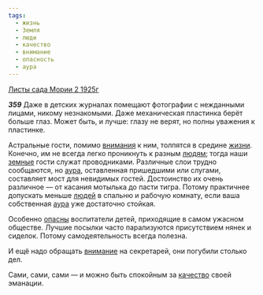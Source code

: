 ```yaml
---
tags:
  - жизнь
  - Земля
  - люди
  - качество
  - внимание
  - опасность
  - аура
---
```


[Листы сада Мории 2 1925г](/agni/1925)

___359___
Даже в детских журналах помещают фотографии с нежданными лицами, никому незнакомыми. Даже механическая пластинка берёт больше глаз. Может быть, и лучше: глазу не верят, но полны уважения к пластинке.   

Астральные гости, помимо [внимания](/tag/#[внимание](/tag/#внимание)) к ним, толпятся в средине [жизни](/tag/#жизнь). Конечно, им не всегда легко проникнуть к разным [людям](/tag/#люди); тогда наши [земные](/tag/#Земля) гости служат проводниками. Различные слои трудно сообщаются, но [аура](/tag/#аура), оставленная пришедшими или слугами, составляет мост для невидимых гостей. Достоинство их очень различное — от касания мотылька до пасти тигра. Потому практичнее допускать меньше [людей](/tag/#люди) в спальню и рабочую комнату, если ваша собственная [аура](/tag/#аура) уже достаточно стойкая.   

Особенно [опасны](/tag/#опасность) воспитатели детей, приходящие в самом ужасном обществе. Лучшие посылки часто парализуются присутствием нянек и сиделок. Потому самодеятельность всегда полезна.   

И ещё надо обращать [внимание](/tag/#внимание) на секретарей, они погубили столько дел.   

Сами, сами, сами — и можно быть спокойным за [качество](/tag/#качество) своей эманации.   

